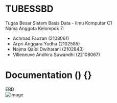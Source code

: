 # TUBESSBD
Tugas Besar Sistem Basis Data - Ilmu Komputer C1<br />
Nama Anggota Kelompok 7:<br />
- Achmad Fauzan (2108061)<br />
- Arpri Anggara Yudha (2102585)<br />
- Najma Qalbi Dwiharani (2102843)<br />
- Villeneuve Andhira Suwandhi (22108067)<br />

# Documentation () {}
ERD<br />
![image](https://github.com/villeneuveandhira/TUBESSBD/assets/101118033/d4afe483-d9a9-4baa-b1f8-969836e994f8)
